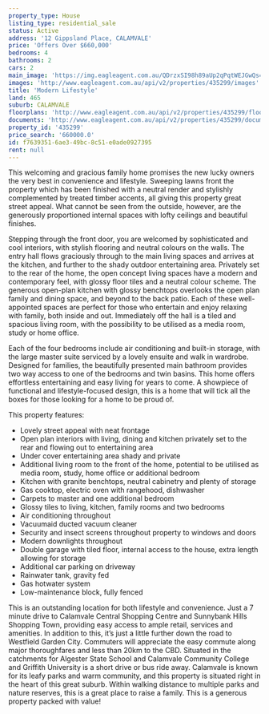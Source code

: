 ```yaml
---
property_type: House
listing_type: residential_sale
status: Active
address: '12 Gippsland Place, CALAMVALE'
price: 'Offers Over $660,000'
bedrooms: 4
bathrooms: 2
cars: 2
main_image: 'https://img.eagleagent.com.au/QDrzxSI98h89aUp2qPqtWEJGwQs=/1280x854/smart/https://s3-us-west-2.amazonaws.com/eagleagent-orig/images/6822907/131584494-image-M.jpg'
images: 'http://www.eagleagent.com.au/api/v2/properties/435299/images'
title: 'Modern Lifestyle'
land: 465
suburb: CALAMVALE
floorplans: 'http://www.eagleagent.com.au/api/v2/properties/435299/floorplans'
documents: 'http://www.eagleagent.com.au/api/v2/properties/435299/documents'
property_id: '435299'
price_search: '660000.0'
id: f7639351-6ae3-49bc-8c51-e0ade0927395
rent: null
---
```

This welcoming and gracious family home promises the new lucky owners the very best in convenience and lifestyle. Sweeping lawns front the property which has been finished with a neutral render and stylishly complemented by treated timber accents, all giving this property great street appeal. What cannot be seen from the outside, however, are the generously proportioned internal spaces with lofty ceilings and beautiful finishes.

Stepping through the front door, you are welcomed by sophisticated and cool interiors, with stylish flooring and neutral colours on the walls. The entry hall flows graciously through to the main living spaces and arrives at the kitchen, and further to the shady outdoor entertaining area. Privately set to the rear of the home, the open concept living spaces have a modern and contemporary feel, with glossy floor tiles and a neutral colour scheme. The generous open-plan kitchen with glossy benchtops overlooks the open plan family and dining space, and beyond to the back patio. Each of these well-appointed spaces are perfect for those who entertain and enjoy relaxing with family, both inside and out. Immediately off the hall is a tiled and spacious living room, with the possibility to be utilised as a media room, study or home office.

Each of the four bedrooms include air conditioning and built-in storage, with the large master suite serviced by a lovely ensuite and walk in wardrobe. Designed for families, the beautifully presented main bathroom provides two way access to one of the bedrooms and twin basins. This home offers effortless entertaining and easy living for years to come. A showpiece of functional and lifestyle-focused design, this is a home that will tick all the boxes for those looking for a home to be proud of.

This property features:

*  Lovely street appeal with neat frontage
*  Open plan interiors with living, dining and kitchen privately set to the rear and flowing out to entertaining area
*  Under cover entertaining area shady and private
*  Additional living room to the front of the home, potential to be utilised as media room, study, home office or additional bedroom
*  Kitchen with granite benchtops, neutral cabinetry and plenty of storage
*  Gas cooktop, electric oven with rangehood, dishwasher
*  Carpets to master and one additional bedroom
*  Glossy tiles to living, kitchen, family rooms and two bedrooms
*  Air conditioning throughout
*  Vacuumaid ducted vacuum cleaner
*  Security and insect screens throughout property to windows and doors
*  Modern downlights throughout
*  Double garage with tiled floor, internal access to the house, extra length allowing for storage
*  Additional car parking on driveway
*  Rainwater tank, gravity fed
*  Gas hotwater system
*  Low-maintenance block, fully fenced

This is an outstanding location for both lifestyle and convenience. Just a 7 minute drive to Calamvale Central Shopping Centre and Sunnybank Hills Shopping Town, providing easy access to ample retail, services and amenities. In addition to this, it’s just a little further down the road to Westfield Garden City. Commuters will appreciate the easy commute along major thoroughfares and less than 20km to the CBD. Situated in the catchments for Algester State School and Calamvale Community College and Griffith University is a short drive or bus ride away. Calamvale is known for its leafy parks and warm community, and this property is situated right in the heart of this great suburb. Within walking distance to multiple parks and nature reserves, this is a great place to raise a family. This is a generous property packed with value!